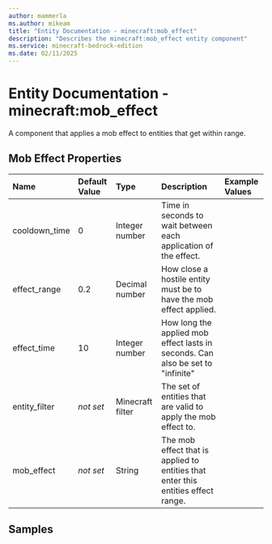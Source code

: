 ```yaml
---
author: mammerla
ms.author: mikeam
title: "Entity Documentation - minecraft:mob_effect"
description: "Describes the minecraft:mob_effect entity component"
ms.service: minecraft-bedrock-edition
ms.date: 02/11/2025 
---
```


# Entity Documentation - minecraft:mob_effect

A component that applies a mob effect to entities that get within range.


## Mob Effect Properties

|Name       |Default Value |Type |Description |Example Values |
|:----------|:-------------|:----|:-----------|:------------- |
| cooldown_time | 0 | Integer number | Time in seconds to wait between each application of the effect. |  | 
| effect_range | 0.2 | Decimal number | How close a hostile entity must be to have the mob effect applied. |  | 
| effect_time | 10 | Integer number | How long the applied mob effect lasts in seconds. Can also be set to "infinite" |  | 
| entity_filter | *not set* | Minecraft filter | The set of entities that are valid to apply the mob effect to. |  | 
| mob_effect | *not set* | String | The mob effect that is applied to entities that enter this entities effect range. |  | 

## Samples
